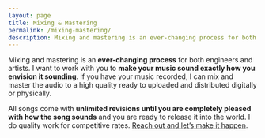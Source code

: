```yaml
---
layout: page
title: Mixing & Mastering
permalink: /mixing-mastering/
description: Mixing and mastering is an ever-changing process for both engineers and artists. What are Wiebens thoughts on this?
---
```


Mixing and mastering is an **ever-changing process** for both engineers and artists. I want to work with you to **make your music sound exactly how you envision it sounding**. If you have your music recorded, I can mix and master the audio to a high quality ready to uploaded and distributed digitally or physically.

All songs come with **unlimited revisions until you are completely pleased with how the song sounds** and you are ready to release it into the world. I do quality work for competitive rates. [Reach out and let’s make it happen](mailto:aidengwiebe@gmail.com).